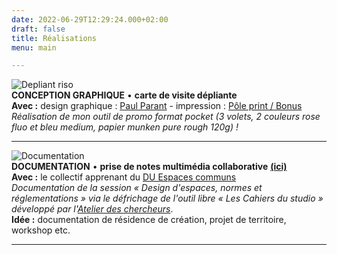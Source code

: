 ```yaml
---
date: 2022-06-29T12:29:24.000+02:00
draft: false
title: Réalisations
menu: main

---
```

![](/images/depliant_01.jpg "Depliant riso")  
**CONCEPTION GRAPHIQUE** • **carte de visite dépliante**  
**Avec :** design graphique : [Paul Parant](https://paulparant.com/ "Paul Parant") - impression : [Pôle print / Bonus](https://www.collectifbonus.fr/pole-print/ "Bonus")  
_Réalisation de mon outil de promo format pocket (3 volets, 2 couleurs rose fluo et bleu medium, papier munken pure rough 120g) !_

***

![](/images/documentation.jpg "Documentation")  
**DOCUMENTATION** • **prise de notes multimédia collaborative** [**(ici)**](https://espaces-communs.fr/design-despaces-normes-et-reglementations/ "Les Cahiers du studio")  
**Avec :** le collectif apprenant du [DU Espaces communs](https://yeswecamp.org/se-former/ "Espaces communs")  
_Documentation de la session « Design d'espaces, normes et réglementations » via le défrichage de l'outil libre « Les Cahiers du studio » développé par l'_[_Atelier des chercheurs_](https://latelier-des-chercheurs.fr/ "Atelier des chercheurs").  
**Idée :** documentation de résidence de création, projet de territoire, workshop etc.

***